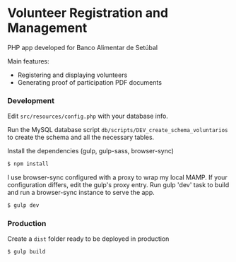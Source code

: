 # Volunteer Registration and Management

PHP app developed for Banco Alimentar de Setúbal

Main features:

- Registering and displaying volunteers
- Generating proof of participation PDF documents

### Development

Edit `src/resources/config.php` with your database info.

Run the MySQL database script `db/scripts/DEV_create_schema_voluntarios` to create the schema and all the necessary tables.

Install the dependencies (gulp, gulp-sass, browser-sync)

```sh
$ npm install
```

I use browser-sync configured with a proxy to wrap my local MAMP.
If your configuration differs, edit the gulp's proxy entry.
Run gulp 'dev' task to build and run a browser-sync instance to serve the app.

```sh
$ gulp dev
```

### Production

Create a `dist` folder ready to be deployed in production

```sh
$ gulp build
```
